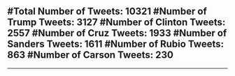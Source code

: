 #Total Number of Tweets: 10321 
#Number of Trump Tweets: 3127
#Number of Clinton Tweets: 2557
#Number of Cruz Tweets: 1933
#Number of Sanders Tweets: 1611
#Number of Rubio Tweets: 863
#Number of Carson Tweets: 230
---
---
